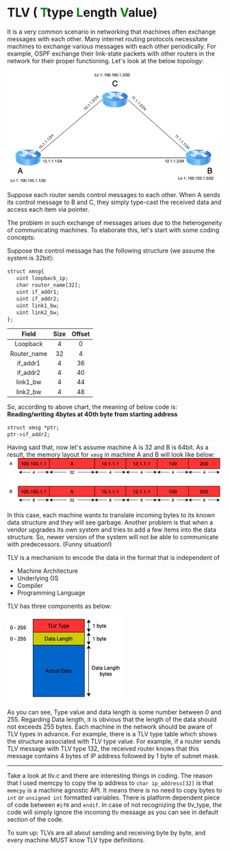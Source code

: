 # TLV (<span style="color: green"> T</span>type <span style="color: green"> L</span>ength <span style="color: green"> V</span>alue)

It is a very common scenario in networking that machines often exchange messages
with each other. Many internet routing protocols necessitate machines to exchange
various messages with each other periodically. For example, OSPF exchange their link-state
packets with other routers in the network for their proper functioning.
Let's look at the below topology:

![picture](data/topo.png)

Suppose each router sends control messages to each other. When A sends its control message to B and C, they simply type-cast the received data and access each item via pointer.

The problem in such exchange of messages arises due to the heterogeneity of communicating machines. To elaborate this, let's start with some coding concepts:

Suppose the control message has the following structure (we assume the system is 32bit):
```
struct xmsg{
   uint loopback_ip;
   char router_name[32];
   uint if_addr1;
   uint if_addr2;
   uint link1_bw;
   uint link2_bw;
};
```
|Field|Size|Offset|
|:------:|:----:|:-------:|
|Loopback|4|0|
|Router_name|32|4|
|if_addr1|4|36|
|if_addr2|4|40|
|link1_bw|4|44|
|link2_bw|4|48|

So, according to above chart, the meaning of below code is: **Reading/writing 4bytes at 40th byte from starting address**
```
struct xmsg *ptr;
ptr->if_addr2;
```

Having said that, now let's assume machine A is 32 and B is 64bit. As a result, the memory layout for ```xmsg``` in machine A and B will look like below:
![picture](data/layout.png)

In this case, each machine wants to translate incoming bytes to its known data structure and they will see garbage. Another problem is that when a vendor upgrades its own system and tries to add a few items into the data structure. So, newer version of the system will not be able to communicate with predecessors. (Funny situation!)

TLV is a mechanism to encode the data in the format that is independent of
 * Machine Architecture
 * Underlying OS
 * Compiler
 * Programming Language

TLV has three components as below:

![picture](data/TLV.png)

As you can see, Type value and data length is some number between 0 and 255. Regarding Data length, it is obvious that the length of the data should not exceeds 255 bytes. Each machine in the network should be aware of TLV types in advance. For example, there is a TLV type table which shows the structure associated with TLV type value. For example, if a router sends TLV message with TLV type 132, the received router knows that this message contains 4 bytes of IP address followed by 1 byte of subnet mask.

---
Take a look at tlv.c and there are interesting things in coding. The reason that I used memcpy to copy the ip address to ```char ip_address[32]``` is that ```memcpy``` is a machine agnostic API. It means there is no need to copy bytes to ```int``` or ```unsigned int``` formatted variables. There is platform dependent piece of code between ```#if0``` and ```endif```.
In case of not recognizing the tlv_type, the code will simply ignore the incoming tlv message as you can see in default section of the code.

To sum up: TLVs are all about sending and receiving byte by byte, and every machine MUST know TLV type definitions. 

